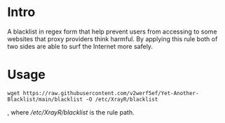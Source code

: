 # Intro

A blacklist in regex form that help prevent users from accessing to some websites that proxy providers think harmful. By applying this rule both of two sides are able to surf the Internet more safely.

# Usage
```
wget https://raw.githubusercontent.com/v2werf5ef/Yet-Another-Blacklist/main/blacklist -O /etc/XrayR/blacklist
```

, where */etc/XrayR/blacklist* is the rule path.
